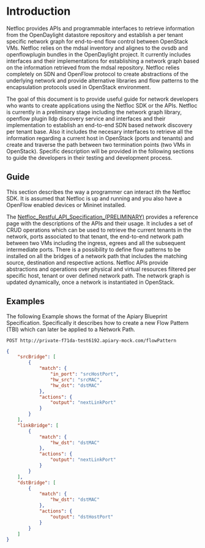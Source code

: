 # Introduction
Netfloc provides APIs and programmable interfaces to retrieve information from the OpenDaylight datastore repository and establish a per tenant specific network graph for end-to-end flow control between OpenStack VMs. Netfloc relies on the mdsal inventory and alignes to the ovsdb and openflowplugin bundles in the OpenDaylight project. It currently includes interfaces and their implementations for establishing a network graph based on the information retrieved from the mdsal repository. Netfloc relies completely on SDN and OpenFlow protocol to create abstractions of the underlying network and provide alternative libraries and flow patterns to the encapsulation protocols used in OpenStack environment. 

The goal of this document is to provide useful guide for network developers who wants to create applications using the Netfloc SDK or the APIs. Netfloc is currently in a preliminary stage including the network graph library, openflow plugin lldp discovery service and interfaces and their implementation to establish an end-to-end SDN based network discovery per tenant base. Also it includes the necesary interfaces to retrieve all the information regarding a current host in OpenStack (ports and tenants) and create and traverse the path between two termination points (two VMs in OpenStack). Specific description will be provided in the following sections to guide the developers in their testing and development process.


## Guide
This section describes the way a programmer can interact ith the Netfloc SDK. It is assumed that Netfloc is up and running and you also have a OpenFlow enabled devices or Mininet installed.

The [Netfloc_Restful_API_Specification_(PRELIMINARY)](./docs/netfloc_api_spec/netfloc.pdf) provides a reference page with the descriptions of the APIs and their usage. It includes a set of CRUD operations which 
can be used to retrieve the current tenants in the network, ports associated to that tenant, the end-to-end network path between two VMs including the ingress, egrees and all the subsequent intermediate ports. There is a possibility to define flow patterns to be installed on all the bridges of a network path that includes the matching source, destination and respective actions. Netfloc APIs provide abstractions and operations over physical and virtual resources filtered per specific host, tenant or over defined network path. The network graph is updated dynamically, once a network is instantiated in OpenStack. 



## Examples 

The following Example shows the format of the Apiary Blueprint Specification. Specifically it describes how to create a new Flow Pattern (TBI) which can later be applied to a Network Path.

```
POST http://private-f71da-test6192.apiary-mock.com/flowPattern
```

```JSON
{
    "srcBridge": [
        {
            "match": {
                "in_port": "srcHostPort",
                "hw_src": "srcMAC",
                "hw_dst": "dstMAC"
            },
            "actions": {
                "output": "nextLinkPort"
            }
        }
    ],
    "linkBridge": [
        {
            "match": {
                "hw_dst": "dstMAC"
            },
            "actions": {
                "output": "nextLinkPort"
            }
        }
    ],
    "dstBridge": [
        {
            "match": {
                "hw_dst": "dstMAC"
            },
            "actions": {
                "output": "dstHostPort"
            }
        }
    ]
}
```





